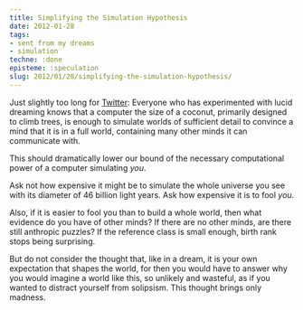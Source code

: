 ```yaml
---
title: Simplifying the Simulation Hypothesis
date: 2012-01-28
tags:
- sent from my dreams
- simulation
techne: :done
episteme: :speculation
slug: 2012/01/28/simplifying-the-simulation-hypothesis/
---
```


Just slightly too long for [Twitter](https://twitter.com/#!/muflax): Everyone who has experimented with lucid dreaming knows that a computer the size of a coconut, primarily designed to climb trees, is enough to simulate worlds of sufficient detail to convince a mind that it is in a full world, containing many other minds it can communicate with.

This should dramatically lower our bound of the necessary computational power of a computer simulating *you*.

Ask not how expensive it might be to simulate the whole universe you see with its diameter of 46 billion light years. Ask how expensive it is to fool *you*. 

Also, if it is easier to fool you than to build a whole world, then what evidence do you have of other minds? If there are no other minds, are there still anthropic puzzles? If the reference class is small enough, birth rank stops being surprising.

But do not consider the thought that, like in a dream, it is your own expectation that shapes the world, for then you would have to answer why you would imagine a world like this, so unlikely and wasteful, as if you wanted to distract yourself from solipsism. This thought brings only madness.